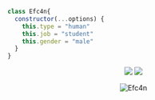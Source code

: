 ```js
class Efc4n{
  constructor(...options) {
    this.type = "human"
    this.job = "student"
    this.gender = "male"
  }
}
```

<p align="center">
     <a href="https://www.instagram.com/heisocialmedia" target"blank_"><img src="https://img.shields.io/badge/INSTAGRAM%20-DC3175.svg?&style=for-the-badge&logo=instagram&logoColor=white"></a>
<a href="https://github.com/efc4n"><img src="https://img.shields.io/badge/Efc4n%20-1d202b.svg?&style=for-the-badge&logo=github&logoColor=white"></a>

<p align="center">
<img src="https://komarev.com/ghpvc/?username=Efc4n&label=Ziyaretçi%20Sayısı&color=552b75" alt="Efc4n" />
